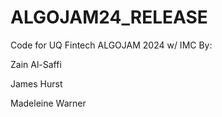 # ALGOJAM24_RELEASE
Code for UQ Fintech ALGOJAM 2024 w/ IMC By:

Zain Al-Saffi

James Hurst

Madeleine Warner
